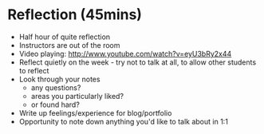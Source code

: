# Reflection (45mins)

- Half hour of quite reflection
- Instructors are out of the room
- Video playing: http://www.youtube.com/watch?v=eyU3bRy2x44
- Reflect quietly on the week - try not to talk at all, to allow other students to reflect
- Look through your notes 
  - any questions?
  - areas you particularly liked?
  - or found hard?
- Write up feelings/experience for blog/portfolio
- Opportunity to note down anything you'd like to talk about in 1:1